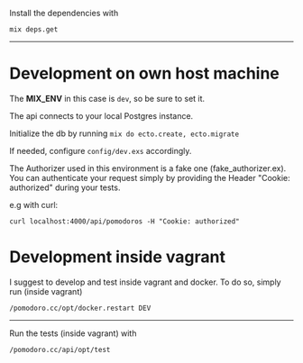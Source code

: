 Install the dependencies with

```
mix deps.get
```

---



# Development on own host machine

The **MIX_ENV** in this case is `dev`, so be sure to set it.

The api connects to your local Postgres instance.

Initialize the db by running `mix do ecto.create, ecto.migrate`

If needed, configure `config/dev.exs` accordingly.

The Authorizer used in this environment is a fake one (fake_authorizer.ex).
You can authenticate your request simply by providing the Header "Cookie: authorized" during your tests.

e.g with curl:

```
curl localhost:4000/api/pomodoros -H "Cookie: authorized"
```



# Development inside vagrant

I suggest to develop and test inside vagrant and docker.
To do so, simply run (inside vagrant)

```
/pomodoro.cc/opt/docker.restart DEV
```

---

Run the tests (inside vagrant) with

```
/pomodoro.cc/api/opt/test
```
